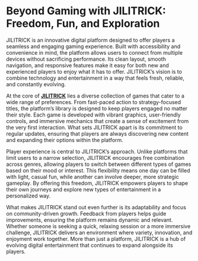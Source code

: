 # Beyond Gaming with JILITRICK: Freedom, Fun, and Exploration

JILITRICK is an innovative digital platform designed to offer players a seamless and engaging gaming experience. Built with accessibility and convenience in mind, the platform allows users to connect from multiple devices without sacrificing performance. Its clean layout, smooth navigation, and responsive features make it easy for both new and experienced players to enjoy what it has to offer. JILITRICK’s vision is to combine technology and entertainment in a way that feels fresh, reliable, and constantly evolving.

At the core of **[JILITRICK](https://jilitrick-ph.com)** lies a diverse collection of games that cater to a wide range of preferences. From fast-paced action to strategy-focused titles, the platform’s library is designed to keep players engaged no matter their style. Each game is developed with vibrant graphics, user-friendly controls, and immersive mechanics that create a sense of excitement from the very first interaction. What sets JILITRICK apart is its commitment to regular updates, ensuring that players are always discovering new content and expanding their options within the platform.

Player experience is central to JILITRICK’s approach. Unlike platforms that limit users to a narrow selection, JILITRICK encourages free combination across genres, allowing players to switch between different types of games based on their mood or interest. This flexibility means one day can be filled with light, casual fun, while another can involve deeper, more strategic gameplay. By offering this freedom, JILITRICK empowers players to shape their own journeys and explore new types of entertainment in a personalized way.

What makes JILITRICK stand out even further is its adaptability and focus on community-driven growth. Feedback from players helps guide improvements, ensuring the platform remains dynamic and relevant. Whether someone is seeking a quick, relaxing session or a more immersive challenge, JILITRICK delivers an environment where variety, innovation, and enjoyment work together. More than just a platform, JILITRICK is a hub of evolving digital entertainment that continues to expand alongside its players.